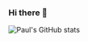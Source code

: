 ### Hi there 👋

![Paul's GitHub stats](https://github-readme-stats.vercel.app/api?username=paulprince24542&show_icons=true&theme=onedark)
